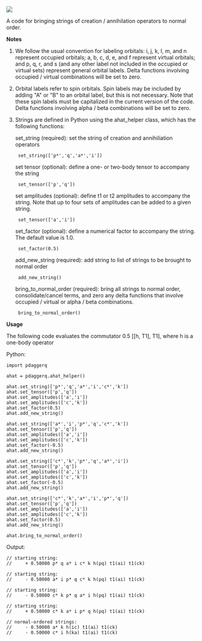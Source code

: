 <img src="https://render.githubusercontent.com/render/math?math=p^{\dagger}q">

A code for bringing strings of creation / annihilation operators to normal order.

**Notes**

1. We follow the usual convention for labeling orbitals: i, j, k, l, m, and n represent occupied orbitals; a, b, c, d, e, and f represent virtual orbitals; and p, q, r, and s (and any other label not included in the occupied or virtual sets) represent general orbital labels. Delta functions involving occupied / virtual combinations will be set to zero.

2. Orbital labels refer to spin orbitals. Spin labels may be included by adding "A" or "B" to an orbital label, but this is not necessary. Note that these spin labels must be capitalized in the current version of the code. Delta functions involving alpha / beta combinations will be set to zero.

3. Strings are defined in Python using the ahat_helper class, which has the following functions:

    set_string (required): set the string of creation and annihiliation operators
    
        set_string(['p*','q','a*','i'])
        
    set tensor (optional): define a one- or two-body tensor to accompany the string
    
        set_tensor(['p','q'])
        
    set amplitudes (optional): define t1 or t2 amplitudes to accompany the string. Note that up to four sets of amplitudes can be added to a given string.

        set_tensor(['a','i'])
        
    set_factor (optional): define a numerical factor to accompany the string. The default value is 1.0.
    
        set_factor(0.5)

    add_new_string (required): add string to list of strings to be brought to normal order
    
        add_new_string()
        
    bring_to_normal_order (required): bring all strings to normal order, consolidate/cancel terms, and zero any delta functions that involve occupied / virtual or alpha / beta combinations.
    
        bring_to_normal_order()

**Usage**

The following code evaluates the commutator 0.5 [[h, T1], T1], where h is a one-body operator

Python:

    import pdaggerq
    
    ahat = pdaggerq.ahat_helper()

    ahat.set_string(['p*','q','a*','i','c*','k'])
    ahat.set_tensor(['p','q'])
    ahat.set_amplitudes(['a','i'])
    ahat.set_amplitudes(['c','k'])
    ahat.set_factor(0.5)
    ahat.add_new_string()

    ahat.set_string(['a*','i','p*','q','c*','k'])
    ahat.set_tensor(['p','q'])
    ahat.set_amplitudes(['a','i'])
    ahat.set_amplitudes(['c','k'])
    ahat.set_factor(-0.5)
    ahat.add_new_string()

    ahat.set_string(['c*','k','p*','q','a*','i'])
    ahat.set_tensor(['p','q'])
    ahat.set_amplitudes(['a','i'])
    ahat.set_amplitudes(['c','k'])
    ahat.set_factor(-0.5)
    ahat.add_new_string()

    ahat.set_string(['c*','k','a*','i','p*','q'])
    ahat.set_tensor(['p','q'])
    ahat.set_amplitudes(['a','i'])
    ahat.set_amplitudes(['c','k'])
    ahat.set_factor(0.5)
    ahat.add_new_string()

    ahat.bring_to_normal_order()

Output:

    // starting string:
    //     + 0.50000 p* q a* i c* k h(pq) t1(ai) t1(ck)

    // starting string:
    //     - 0.50000 a* i p* q c* k h(pq) t1(ai) t1(ck)

    // starting string:
    //     - 0.50000 c* k p* q a* i h(pq) t1(ai) t1(ck)

    // starting string:
    //     + 0.50000 c* k a* i p* q h(pq) t1(ai) t1(ck)

    // normal-ordered strings:
    //     - 0.50000 a* k h(ic) t1(ai) t1(ck)
    //     - 0.50000 c* i h(ka) t1(ai) t1(ck)


